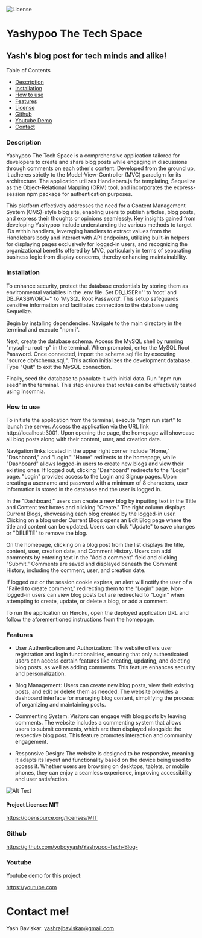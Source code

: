 ![License](https://img.shields.io/badge/License-MIT-blue.svg)

# Yashypoo The Tech Space

## Yash's blog post for tech minds and alike!

Table of Contents
  
  * [Description](#description)
  * [Installation](#installation)
  * [How to use](#usage)
  * [Features](#features)
  * [License](#licenseSection)
  * [Github](#gitHub)
  * [Youtube Demo](#youtube)
  * [Contact](#Contact!)

### Description <a name="description"></a>  
Yashypoo The Tech Space is a comprehensive application tailored for developers to create and share blog posts while engaging in discussions through comments on each other's content. Developed from the ground up, it adheres strictly to the Model-View-Controller (MVC) paradigm for its architecture. The application utilizes Handlebars.js for templating, Sequelize as the Object-Relational Mapping (ORM) tool, and incorporates the express-session npm package for authentication purposes.

This platform effectively addresses the need for a Content Management System (CMS)-style blog site, enabling users to publish articles, blog posts, and express their thoughts or opinions seamlessly. Key insights gained from developing Yashypoo include understanding the various methods to target IDs within handlers, leveraging handlers to extract values from the Handlebars body and interact with API endpoints, utilizing built-in helpers for displaying pages exclusively for logged-in users, and recognizing the organizational benefits offered by MVC, particularly in terms of separating business logic from display concerns, thereby enhancing maintainability.

### Installation

To enhance security, protect the database credentials by storing them as environmental variables in the .env file. Set DB_USER='' to 'root' and DB_PASSWORD='' to 'MySQL Root Password'. This setup safeguards sensitive information and facilitates connection to the database using Sequelize.

Begin by installing dependencies. Navigate to the main directory in the terminal and execute "npm i".

Next, create the database schema. Access the MySQL shell by running "mysql -u root -p" in the terminal. When prompted, enter the MySQL Root Password. Once connected, import the schema.sql file by executing "source db/schema.sql;". This action initializes the development database. Type "Quit" to exit the MySQL connection.

Finally, seed the database to populate it with initial data. Run "npm run seed" in the terminal. This step ensures that routes can be effectively tested using Insomnia.
  
### How to use <a name="usage"></a> 

To initiate the application from the terminal, execute "npm run start" to launch the server. Access the application via the URL link http://localhost:3001. Upon opening the page, the homepage will showcase all blog posts along with their content, user, and creation date.

Navigation links located in the upper right corner include "Home," "Dashboard," and "Login." "Home" redirects to the homepage, while "Dashboard" allows logged-in users to create new blogs and view their existing ones. If logged out, clicking "Dashboard" redirects to the "Login" page. "Login" provides access to the Login and Signup pages. Upon creating a username and password with a minimum of 8 characters, user information is stored in the database and the user is logged in.

In the "Dashboard," users can create a new blog by inputting text in the Title and Content text boxes and clicking "Create." The right column displays Current Blogs, showcasing each blog created by the logged-in user. Clicking on a blog under Current Blogs opens an Edit Blog page where the title and content can be updated. Users can click "Update" to save changes or "DELETE" to remove the blog.

On the homepage, clicking on a blog post from the list displays the title, content, user, creation date, and Comment History. Users can add comments by entering text in the "Add a comment" field and clicking "Submit." Comments are saved and displayed beneath the Comment History, including the comment, user, and creation date.

If logged out or the session cookie expires, an alert will notify the user of a "Failed to create comment," redirecting them to the "Login" page. Non-logged-in users can view blog posts but are redirected to "Login" when attempting to create, update, or delete a blog, or add a comment.

To run the application on Heroku, open the deployed application URL and follow the aforementioned instructions from the homepage.

### Features <a name="features"></a>

* User Authentication and Authorization: The website offers user registration and login functionalities, ensuring that only authenticated users can access certain features like creating, updating, and deleting blog posts, as well as adding comments. This feature enhances security and personalization.

* Blog Management: Users can create new blog posts, view their existing posts, and edit or delete them as needed. The website provides a dashboard interface for managing blog content, simplifying the process of organizing and maintaining posts.

* Commenting System: Visitors can engage with blog posts by leaving comments. The website includes a commenting system that allows users to submit comments, which are then displayed alongside the respective blog post. This feature promotes interaction and community engagement.

* Responsive Design: The website is designed to be responsive, meaning it adapts its layout and functionality based on the device being used to access it. Whether users are browsing on desktops, tablets, or mobile phones, they can enjoy a seamless experience, improving accessibility and user satisfaction.




![Alt Text](./assets/Screenshot%202024-03-27%20171213.png)


  
#### Project License: MIT <a name="licenseSection"></a> 
https://opensource.org/licenses/MIT

### Github <a name="gitHub"></a>

https://github.com/yoboyyash/Yashypoo-Tech-Blog- <br>
   
### Youtube <a name="youtube"></a>
Youtube demo for this project: 

https://youtube.com 

# Contact me! <a name="Contact!"></a> 

Yash Baviskar: yashrajbaviskar@gmail.com
